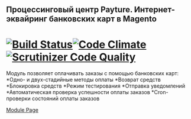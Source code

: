 ## Процессинговый центр Payture. Интернет-эквайринг банковских карт в Magento
[![Build Status](https://travis-ci.org/mygento/payture.svg?branch=master)](https://travis-ci.org/mygento/payture)[![Code Climate](https://codeclimate.com/github/mygento/payture/badges/gpa.svg)](https://codeclimate.com/github/mygento/payture)[![Scrutinizer Code Quality](https://scrutinizer-ci.com/g/mygento/payture/badges/quality-score.png?b=master)](https://scrutinizer-ci.com/g/mygento/payture/?branch=master)
=======
Модуль позволяет оплачивать заказы с помощью банковских карт:
*Одно- и двух-стадийные методы оплаты
*Возврат средств
*Блокировка средств
*Режим тестирования
*Отправка уведомлений
*Автоматическая проверка успешности оплаты заказов
*Cron-проверки состояний оплаты заказов

[Module Page](http://www.mygento.ru/modules/payture.html)
